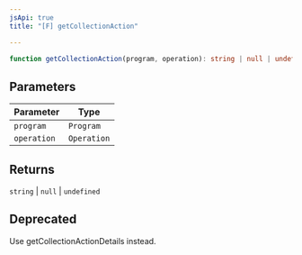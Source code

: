 ```yaml
---
jsApi: true
title: "[F] getCollectionAction"

---
```

```ts
function getCollectionAction(program, operation): string | null | undefined
```

## Parameters

| Parameter | Type |
| ------ | ------ |
| `program` | `Program` |
| `operation` | `Operation` |

## Returns

`string` \| `null` \| `undefined`

## Deprecated

Use getCollectionActionDetails instead.
